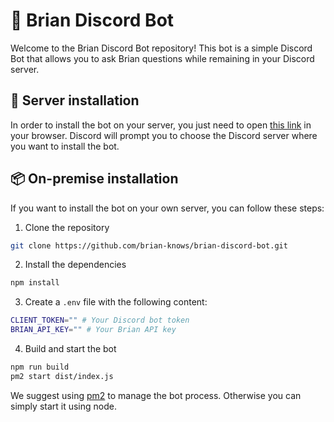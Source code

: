 # 🧠 Brian Discord Bot

Welcome to the Brian Discord Bot repository! This bot is a simple Discord Bot that allows you to ask Brian questions while remaining in your Discord server.

## 👾 Server installation

In order to install the bot on your server, you just need to open
[this link](https://discord.com/oauth2/authorize?client_id=1121781275825541178) in your browser. Discord will prompt you to choose the Discord server where you want to install the bot.

## 📦 On-premise installation

If you want to install the bot on your own server, you can follow these steps:

1. Clone the repository

```bash
git clone https://github.com/brian-knows/brian-discord-bot.git
```

2. Install the dependencies

```bash
npm install
```

3. Create a `.env` file with the following content:

```bash
CLIENT_TOKEN="" # Your Discord bot token
BRIAN_API_KEY="" # Your Brian API key
```

4. Build and start the bot

```bash
npm run build
pm2 start dist/index.js
```

We suggest using [pm2](https://pm2.keymetrics.io/) to manage the bot process. Otherwise you can simply start it using node.

